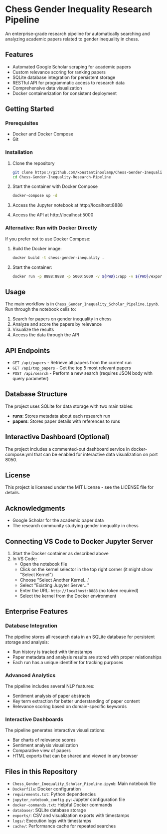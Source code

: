 # Chess Gender Inequality Research Pipeline

An enterprise-grade research pipeline for automatically searching and analyzing academic papers related to gender inequality in chess.

## Features

- Automated Google Scholar scraping for academic papers
- Custom relevance scoring for ranking papers
- SQLite database integration for persistent storage
- RESTful API for programmatic access to research data
- Comprehensive data visualization
- Docker containerization for consistent deployment

## Getting Started

### Prerequisites

- Docker and Docker Compose
- Git

### Installation

1. Clone the repository
   ```bash
   git clone https://github.com/konstantinoslamp/Chess-Gender-Inequality-Research-Pipeline.git
   cd Chess-Gender-Inequality-Research-Pipeline
   ```

2. Start the container with Docker Compose
   ```bash
   docker-compose up -d
   ```

3. Access the Jupyter notebook at http://localhost:8888
4. Access the API at http://localhost:5000

### Alternative: Run with Docker Directly

If you prefer not to use Docker Compose:

1. Build the Docker image:
   ```bash
   docker build -t chess-gender-inequality .
   ```

2. Start the container:
   ```bash
   docker run -p 8888:8888 -p 5000:5000 -v ${PWD}:/app -v ${PWD}/exports:/app/exports -v ${PWD}/logs:/app/logs --user root chess-gender-inequality
   ```

## Usage

The main workflow is in `Chess_Gender_Inequality_Scholar_Pipeline.ipynb`. Run through the notebook cells to:

1. Search for papers on gender inequality in chess
2. Analyze and score the papers by relevance
3. Visualize the results
4. Access the data through the API

## API Endpoints

- `GET /api/papers` - Retrieve all papers from the current run
- `GET /api/top_papers` - Get the top 5 most relevant papers
- `POST /api/search` - Perform a new search (requires JSON body with query parameter)

## Database Structure

The project uses SQLite for data storage with two main tables:

- **runs**: Stores metadata about each research run
- **papers**: Stores paper details with references to runs

## Interactive Dashboard (Optional)

The project includes a commented-out dashboard service in docker-compose.yml that can be enabled for interactive data visualization on port 8050.

## License

This project is licensed under the MIT License - see the LICENSE file for details.

## Acknowledgments

- Google Scholar for the academic paper data
- The research community studying gender inequality in chess

## Connecting VS Code to Docker Jupyter Server

1. Start the Docker container as described above
2. In VS Code:
   - Open the notebook file
   - Click on the kernel selector in the top right corner (it might show "Select Kernel")
   - Choose "Select Another Kernel..."
   - Select "Existing Jupyter Server..."
   - Enter the URL: `http://localhost:8888` (no token required)
   - Select the kernel from the Docker environment

## Enterprise Features

### Database Integration
The pipeline stores all research data in an SQLite database for persistent storage and analysis:
- Run history is tracked with timestamps
- Paper metadata and analysis results are stored with proper relationships
- Each run has a unique identifier for tracking purposes

### Advanced Analytics
The pipeline includes several NLP features:
- Sentiment analysis of paper abstracts
- Key term extraction for better understanding of paper content
- Relevance scoring based on domain-specific keywords

### Interactive Dashboards
The pipeline generates interactive visualizations:
- Bar charts of relevance scores
- Sentiment analysis visualization
- Comparative view of papers
- HTML exports that can be shared and viewed in any browser

## Files in this Repository

- `Chess_Gender_Inequality_Scholar_Pipeline.ipynb`: Main notebook file
- `Dockerfile`: Docker configuration
- `requirements.txt`: Python dependencies
- `jupyter_notebook_config.py`: Jupyter configuration file
- `docker-commands.txt`: Helpful Docker commands
- `database/`: SQLite database storage
- `exports/`: CSV and visualization exports with timestamps
- `logs/`: Execution logs with timestamps
- `cache/`: Performance cache for repeated searches
